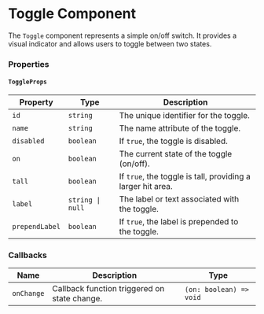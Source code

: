 # Toggle Component

The `Toggle` component represents a simple on/off switch. It provides a visual indicator and allows users to toggle between two states.

### Properties

#### `ToggleProps`

| Property       | Type             | Description                                                 |
| -------------- | ---------------- | ----------------------------------------------------------- |
| `id`           | `string`         | The unique identifier for the toggle.                       |
| `name`         | `string`         | The name attribute of the toggle.                           |
| `disabled`     | `boolean`        | If `true`, the toggle is disabled.                          |
| `on`           | `boolean`        | The current state of the toggle (on/off).                   |
| `tall`         | `boolean`        | If `true`, the toggle is tall, providing a larger hit area. |
| `label`        | `string \| null` | The label or text associated with the toggle.               |
| `prependLabel` | `boolean`        | If `true`, the label is prepended to the toggle.            |

### Callbacks

| Name       | Description                                  | Type                    |
| ---------- | -------------------------------------------- | ----------------------- |
| `onChange` | Callback function triggered on state change. | `(on: boolean) => void` |

